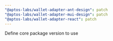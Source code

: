 ```yaml
---
"@aptos-labs/wallet-adapter-ant-design": patch
"@aptos-labs/wallet-adapter-mui-design": patch
"@aptos-labs/wallet-adapter-react": patch
---
```


Define core package version to use
